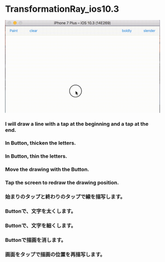 # TransformationRay_ios10.3

![](https://github.com/daisukenagata/TransformationRay/blob/master/Movie.gif?raw=true)

### I will draw a line with a tap at the beginning and a tap at the end.
### In Button, thicken the letters.
### In Button, thin the letters.
### Move the drawing with the Button.
### Tap the screen to redraw the drawing position.


### 始まりのタップと終わりのタップで線を描写します。
### Buttonで、文字を太くします。
### Buttonで、文字を細くします。
### Buttonで描画を消します。
### 画面をタップで描画の位置を再描写します。
